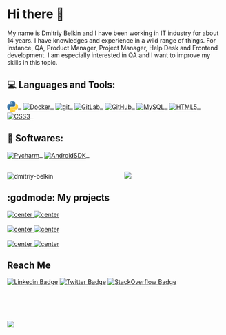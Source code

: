 # Hi there 👋

<!--
**dmitriy-belkin/dmitriy-belkin** is a ✨ _special_ ✨ repository because its `README.md` (this file) appears on your GitHub profile.

Here are some ideas to get you started:

- 🔭 I’m currently working on ...
- 🌱 I’m currently learning ...
- 👯 I’m looking to collaborate on ...
- 🤔 I’m looking for help with ...
- 💬 Ask me about ...
- 📫 How to reach me: ...
- 😄 Pronouns: ...
- ⚡ Fun fact: ...
-->
My name is Dmitriy Belkin and I have been working in IT industry for about 14 years. I have knowledges and experience in a wild range of things. For instance, QA, Product Manager, Project Manager, Help Desk and Frontend development. I am especially interested in QA and I want to improve my skills in this topic.

## :computer: Languages and Tools:
<a href="https://www.python.org" target="_blank"><img align="center" alt="Python" width="25px" src="https://github.com/Aakarsh-B/trying-repos/blob/master/python-5.svg?raw=true"/>&nbsp;&nbsp;</a>
<a href="https://www.docker.com/" target="_blank"><img align="center" alt="Docker" width="30px" src="https://seeklogo.com/images/D/docker-logo-CF97D0124B-seeklogo.com.png" />&nbsp;&nbsp;</a>
<a href="https://git-scm.com/" target="_blank"><img align="center" alt="git" width="26px" src="https://www.vectorlogo.zone/logos/git-scm/git-scm-icon.svg" />&nbsp;&nbsp;</a>
<a href="https://gitlab.com/ruibeyd" target="_blank"><img align="center" alt="GitLab" width="26px" src="https://about.gitlab.com/images/devops-tools/gitlab-logo.svg" />&nbsp;&nbsp;</a>
<a href="https://github.com/dmitriy-belkin" target="_blank"><img align="center" alt="GitHub" width="36px" src="https://www.iconninja.com/files/604/580/1001/github-development-code-coding-program-programming-icon.svg" />&nbsp;&nbsp;</a>
<a href="https://www.mysql.com/" target="_blank"><img align="center" alt="MySQL" width="52px" src="https://www.vectorlogo.zone/logos/mysql/mysql-official.svg" />&nbsp;&nbsp;</a>
<a href="#" target="_blank"><img align="center" alt="HTML5" width="28px" src="https://upload.wikimedia.org/wikipedia/commons/6/61/HTML5_logo_and_wordmark.svg" />&nbsp;&nbsp;</a>
<a href="#" target="_blank"><img align="center" alt="CSS3" width="20px" src="https://upload.wikimedia.org/wikipedia/commons/d/d5/CSS3_logo_and_wordmark.svg" />&nbsp;&nbsp;</a>
<br />
## :flashlight: Softwares:
<a href="https://www.jetbrains.com/pycharm/" target="_blank"> <img align="center" alt="Pycharm" width="26px" src="https://upload.wikimedia.org/wikipedia/commons/1/1d/PyCharm_Icon.svg" />&nbsp;&nbsp;</a>
<a href="https://developer.android.com/studio" target="_blank"><img align="center" alt="AndroidSDK" width="26px" src="https://upload.wikimedia.org/wikipedia/commons/e/e3/Android_Studio_Icon_%282014-2019%29.svg" />&nbsp;&nbsp;</a>
<br />

##
<img align='right' width=46% src="https://github-readme-stats.vercel.app/api?username=dmitriy-belkin&show_icons=true">
<img align="center" width=46% src="https://github-readme-streak-stats.herokuapp.com/?user=dmitriy-belkin&" alt="dmitriy-belkin" />
<br />


## :godmode: My projects
<a href="https://github.com/dmitriy-belkin/sitemap-parser">
<img align="top" alt="center" src="https://github-readme-stats.vercel.app/api/pin/?username=dmitriy-belkin&repo=sitemap-parser&theme=default" />
</a>
<a href="https://github.com/dmitriy-belkin/platforma-gfc-gui-web-test">
<img align="top" alt="center" src="https://github-readme-stats.vercel.app/api/pin/?username=dmitriy-belkin&repo=platforma-gfc-gui-web-test&theme=default" />
</a>
<br />
<br />
<a href="https://github.com/dmitriy-belkin/csssr">
<img align="top" alt="center" src="https://github-readme-stats.vercel.app/api/pin/?username=dmitriy-belkin&repo=csssr&theme=default" />
</a>
<a href="https://github.com/dmitriy-belkin/platform-gfc-appium">
<img align="top" alt="center" src="https://github-readme-stats.vercel.app/api/pin/?username=dmitriy-belkin&repo=platform-gfc-appium&theme=default" />
</a>
<br />
<br />
<a href="https://github.com/dmitriy-belkin/calculator">
<img align="top" alt="center" src="https://github-readme-stats.vercel.app/api/pin/?username=dmitriy-belkin&repo=calculator&theme=default" />
</a>
<a href="https://github.com/dmitriy-belkin/python_addressbook">
<img align="top" alt="center" src="https://github-readme-stats.vercel.app/api/pin/?username=dmitriy-belkin&repo=python_addressbook&theme=default" />
</a>


## Reach Me
[![Linkedin Badge](https://img.shields.io/badge/-dmitriybelkin-blue?style=flat-square&logo=Linkedin&logoColor=white&link=https://www.linkedin.com/in/dmitriybelkin/)](https://www.linkedin.com/in/dmitriybelkin/) 
[![Twitter Badge](https://img.shields.io/badge/-Demetrius.Belkin-1ca0f1?style=flat-square&logo=facebook&logoColor=white&link=https://facebook.com/Demetrius.Belkin)](https://facebook.com/Demetrius.Belkin)
[![StackOverflow Badge](https://img.shields.io/badge/-dmitriybelkin-2d2d2d?style=flat-square&logo=StackOverflow&logoColor=orange&link=https://stackoverflow.com/users/10249673/dmitriy-belkin)](https://stackoverflow.com/users/10249673/dmitriy-belkin)


<br />
<br />
<br />
<br />
<img src="https://visitor-badge.laobi.icu/badge?page_id=dmitriy-belkin"/> 
